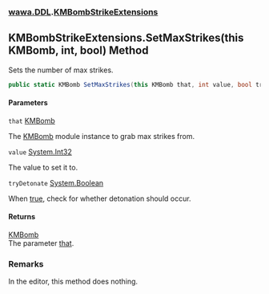 ### [wawa.DDL](wawa.DDL.md 'wawa.DDL').[KMBombStrikeExtensions](KMBombStrikeExtensions.md 'wawa.DDL.KMBombStrikeExtensions')

## KMBombStrikeExtensions.SetMaxStrikes(this KMBomb, int, bool) Method

Sets the number of max strikes.

```csharp
public static KMBomb SetMaxStrikes(this KMBomb that, int value, bool tryDetonate=false);
```
#### Parameters

<a name='wawa.DDL.KMBombStrikeExtensions.SetMaxStrikes(thisKMBomb,int,bool).that'></a>

`that` [KMBomb](https://docs.microsoft.com/en-us/dotnet/api/KMBomb 'KMBomb')

The [KMBomb](https://docs.microsoft.com/en-us/dotnet/api/KMBomb 'KMBomb') module instance to grab max strikes from.

<a name='wawa.DDL.KMBombStrikeExtensions.SetMaxStrikes(thisKMBomb,int,bool).value'></a>

`value` [System.Int32](https://docs.microsoft.com/en-us/dotnet/api/System.Int32 'System.Int32')

The value to set it to.

<a name='wawa.DDL.KMBombStrikeExtensions.SetMaxStrikes(thisKMBomb,int,bool).tryDetonate'></a>

`tryDetonate` [System.Boolean](https://docs.microsoft.com/en-us/dotnet/api/System.Boolean 'System.Boolean')

When [true](https://docs.microsoft.com/en-us/dotnet/csharp/language-reference/builtin-types/bool 'https://docs.microsoft.com/en-us/dotnet/csharp/language-reference/builtin-types/bool'), check for whether detonation should occur.

#### Returns
[KMBomb](https://docs.microsoft.com/en-us/dotnet/api/KMBomb 'KMBomb')  
The parameter [that](KMBombStrikeExtensions.SetMaxStrikes(KMBomb,int,bool).md#wawa.DDL.KMBombStrikeExtensions.SetMaxStrikes(thisKMBomb,int,bool).that 'wawa.DDL.KMBombStrikeExtensions.SetMaxStrikes(this KMBomb, int, bool).that').

### Remarks
  
In the editor, this method does nothing.
